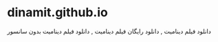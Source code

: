 # dinamit.github.io
دانلود فیلم دینامیت , دانلود رایگان فیلم دینامیت , دانلود فیلم دینامیت بدون سانسور
